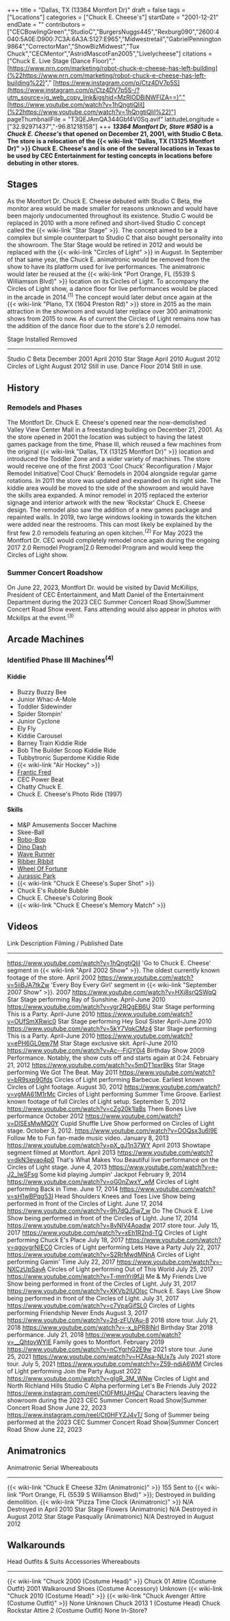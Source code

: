 +++
title = "Dallas, TX (13364 Montfort Dr)"
draft = false
tags = ["Locations"]
categories = ["Chuck E. Cheese's"]
startDate = "2001-12-21"
endDate = ""
contributors = ["CECBowlingGreen","StudioC","BurgersNuggs445","Rexburg090","2600:4040:5A0E:D900:7C3A:6A3A:5127:E965","Midwestretail","GabrielPennington9864","CorrectorMan","ShowBizMidwest","Tux Chuck","CECMentor","AstridMascotFan2005","Livelycheese"]
citations = ["Chuck E. Live Stage (Dance Floor)","[https://www.nrn.com/marketing/robot-chuck-e-cheese-has-left-building](%22https://www.nrn.com/marketing/robot-chuck-e-cheese-has-left-building%22)"," [https://www.instagram.com/p/Ctz4DV7p5S](https://www.instagram.com/p/Ctz4DV7p5S-/?utm_source=ig_web_copy_link&igshid=MzRlODBiNWFlZA==)","[https://www.youtube.com/watch?v=1hQngtiQliI](%22https://www.youtube.com/watch?v=1hQngtiQliI%22)"]
pageThumbnailFile = "T3QEJAmQA344Gbf4V0Sq.avif"
latitudeLongitude = ["32.92971437","-96.81218158"]
+++
***13364 Montfort Dr, Store #580* is a *Chuck E. Cheese's* that opened on December 21, 2001, with Studio C Beta. The store is a relocation of the {{< wiki-link "Dallas, TX (13125 Montfort Dr)" >}} Chuck E. Cheese's and is one of the several locations in Texas to be used by CEC Entertainment for testing concepts in locations before debuting in other stores.**

## Stages

As the Montfort Dr. Chuck E. Cheese debuted with Studio C Beta, the monitor area would be made smaller for reasons unknown and would have been majorly undocumented throughout its existence.
Studio C would be replaced in 2010 with a more refined and short-lived Studio C concept called the {{< wiki-link "Star Stage" >}}. The concept aimed to be a complex but simple counterpart to Studio C that also bought personality into the showroom.
The Star Stage would be retired in 2012 and would be replaced with the {{< wiki-link "Circles of Light" >}} in August. In September of that same year, the Chuck E. animatronic would be removed from the show to have its platform used for live performances. The animatronic would later be reused at the {{< wiki-link "Port Orange, FL (5539 S Williamson Blvd)" >}} location on its Circles of Light.
To accompany the Circles of Light show, a dance floor for live performances would be placed in the arcade in 2014.<sup>(1)</sup> The concept would later debut once again at the {{< wiki-link "Plano, TX (1604 Preston Rd)" >}} store in 2015 as the main attraction in the showroom and would later replace over 300 animatronic shows from 2015 to now. As of current the Circles of Light remains now has the addition of the dance floor due to the store's 2.0 remodel.

  Stage              Installed       Removed
  ------------------ --------------- ---------------
  Studio C Beta      December 2001   April 2010
  Star Stage         April 2010      August 2012
  Circles of Light   August 2012     Still in use.
  Dance Floor        2014            Still in use.

## History

### Remodels and Phases

The Montfort Dr. Chuck E. Cheese's opened near the now-demolished Valley View Center Mall in a freestanding building on December 21, 2001.
As the store opened in 2001 the location was subject to having the latest games package from the time, Phase III, which reused a few machines from the original {{< wiki-link "Dallas, TX (13125 Montfort Dr)" >}} location and introduced the Toddler Zone and a wider variety of machines.
The store would receive one of the first 2003 'Cool Chuck' Reconfiguration / Major Remodel Initiative|'Cool Chuck' Remodels in 2004 alongside regular game rotations.
In 2011 the store was updated and expanded on its right side. The kiddie area would be moved to the side of the showroom and would have the skills area expanded.
A minor remodel in 2015 replaced the exterior signage and interior artwork with the new 'Rockstar' Chuck E. Cheese design. The remodel also saw the addition of a new games package and repainted walls.
In 2019, two large windows looking in towards the kitchen were added near the restrooms. This can most likely be explained by the first few 2.0 remodels featuring an open kitchen.<sup>(2)</sup>
For May 2023 the Montfort Dr. CEC would completely remodel once again during the ongoing 2017 2.0 Remodel Program|2.0 Remodel Program and would keep the Circles of Light show.

### Summer Concert Roadshow

On June 22, 2023, Montfort Dr. would be visited by David McKillips, President of CEC Entertainment, and Matt Daniel of the Entertainment Department during the 2023 CEC Summer Concert Road Show|Summer Concert Road Show event. Fans attending would also appear in photos with Mckillps at the event.<sup>(3)</sup>

## Arcade Machines

### Identified Phase III Machines<sup>(4)</sup>

#### Kiddie

- Buzzy Buzzy Bee
- Junior Whac-A-Mole
- Toddler Sidewinder
- Spider Stompin'
- Junior Cyclone
- Ely Fly
- Kiddie Carousel
- Barney Train Kiddie Ride
- Bob The Builder Scoop Kiddie Ride
- Tubbytronic Superdome Kiddie Ride
- {{< wiki-link "Air Hockey" >}}
- [Frantic Fred](https://www.arcade-museum.com/game_detail.php?game_id=7847)
- CEC Power Beat
- Chatty Chuck E.
- Chuck E. Cheese's Photo Ride (1997)

#### Skills

- M&P Amusements Soccer Machine
- Skee-Ball
- [Robo-Bop](https://www.highwaygames.com/arcade-machines/robo-bop-6093/)
- [Dino Dash](https://www.arcade-museum.com/game_detail.php?game_id=12700)
- [Wave Runner](https://www.arcade-museum.com/game_detail.php?game_id=10414)
- [Ribber Ribbit](https://www.highwaygames.com/arcade-machines/ripper-ribbit-6111/)
- [Wheel Of Fortune](https://www.highwaygames.com/arcade-machines/wheel-fortune-ice-8126/)
- [Jurassic Park](https://www.arcade-museum.com/game_detail.php?game_id=8262)
- {{< wiki-link "Chuck E Cheese's Super Shot" >}}
- Chuck E's Rubble Bubble
- Chuck E. Cheese's Coloring Book
- {{< wiki-link "Chuck E Cheese's Memory Match" >}}

## Videos

  Link                                            Description                                                                                                                      Filming / Published Date
  ----------------------------------------------- -------------------------------------------------------------------------------------------------------------------------------- --------------------------
  https://www.youtube.com/watch?v=1hQngtiQliI     'Go to Chuck E. Cheese' segment in {{< wiki-link "April 2002 Show" >}}. The oldest currently known footage of the store.   April 2002
  https://www.youtube.com/watch?v=5iiBJA7tkZw     'Every Boy Every Girl' segment in {{< wiki-link "September 2007 Show" >}}.                                                 2007
  https://www.youtube.com/watch?v=HXj8srQSWqQ     Star Stage performing Ray of Sunshine.                                                                                           April-June 2010
  https://www.youtube.com/watch?v=ygr2RQgEB6U     Star Stage performing This is a Party.                                                                                           April-June 2010
  https://www.youtube.com/watch?v=OUfSmXRwic0     Star Stage performing Hey Soul Sister                                                                                            April-June 2010
  https://www.youtube.com/watch?v=5kY7VqkCMz4     Star Stage performing This is a Party.                                                                                           April-June 2010
  https://www.youtube.com/watch?v=ePH6GL0ew7M     Star Stage exclusive skit.                                                                                                       April-June 2010
  https://www.youtube.com/watch?v=Ac--FjGY0i4    Birthday Show 2009 Performance. Notably, the show cuts off and starts again at 0:24.                                             February 21, 2012
  https://www.youtube.com/watch?v=5mDT1pxrBks     Star Stage performing We Got The Beat.                                                                                           May 2011
  https://www.youtube.com/watch?v=bR9sxp9Gfds     Circles of Light performing Barbecue. Earliest known Circles of Light footage.                                                   August 30, 2012
  https://www.youtube.com/watch?v=vgMA61M1rMc     Circles of Light performing Summer Time Groove. Earliest known footage of full Circles of Light setup.                           September 5, 2012
  https://www.youtube.com/watch?v=cZg20k1laBs     Them Bones Live performance                                                                                                      October 2012
  https://www.youtube.com/watch?v=DlSEsMwMQ0Y     Cupid Shuffle Live Show performed on Circles of Light stage.                                                                     October 3, 2012.
  https://www.youtube.com/watch?v=OOQsx3u6l9E     Follow Me to Fun fan-made music video.                                                                                           January 8, 2013
  https://www.youtube.com/watch?v=pX_gJ1n37WY     April 2013 Showtape segment filmed at Montfort.                                                                                  April 2013
  https://www.youtube.com/watch?v=dkN3evao4p0     That's What Makes You Beautiful live performance on the Circles of Light stage.                                                 June 4, 2013
  https://www.youtube.com/watch?v=e-J2_IwSFsg     Some kid playing Jumpin' Jackpot                                                                                                February 9, 2014
  https://www.youtube.com/watch?v=oG0nZwxY_wM     Circles of Light performing Back in Time.                                                                                        June 17, 2014
  https://www.youtube.com/watch?v=sH1wBPqg53I     Head Shoulders Knees and Toes Live Show being performed in front of the Circles of Light.                                        June 17, 2014
  https://www.youtube.com/watch?v=9h7dQJ5w7_w     Do The Chuck E. Live Show being performed in front of the Circles of Light.                                                      June 17, 2014
  https://www.youtube.com/watch?v=8vNIV4Aoadw     2017 store tour.                                                                                                                 July 15, 2017
  https://www.youtube.com/watch?v=xEh1R2nd-TQ     Circles of Light performing Chuck E's Place                                                                                     July 18, 2017
  https://www.youtube.com/watch?v=qgovgrNIEC0     Circles of Light performing Lets Have a Party                                                                                    July 22, 2017
  https://www.youtube.com/watch?v=S2RrMwdMNnA     Circles of Light performing Gamin' Time                                                                                         July 22, 2017
  https://www.youtube.com/watch?v=-NXCzUpSayA     Circles of Light performing Out of This World                                                                                    July 25, 2017
  https://www.youtube.com/watch?v=T-mmYri9fJI     Me & My Friends Live Show being performed in front of the Circles of Light.                                                      July 31, 2017
  https://www.youtube.com/watch?v=XKVb2lUOlsc     Chuck E. Says Live Show being performed in front of the Circles of Light.                                                        July 31, 2017
  https://www.youtube.com/watch?v=c7VpaGifSL0     Circles of Lights performing Friendship Never Ends                                                                               August 3, 2017
  https://www.youtube.com/watch?v=2d-zFUVAu-8     2018 store tour.                                                                                                                 July 21, 2018
  https://www.youtube.com/watch?v=-x_bPR8INrI     Birthday Star 2018 performance.                                                                                                  July 21, 2018
  https://www.youtube.com/watch?v=__QhtovWYlE   Family goes to Montfort.                                                                                                         February 2019
  https://www.youtube.com/watch?v=nCYgrhG2E9w     2021 store tour.                                                                                                                 June 25, 2021
  https://www.youtube.com/watch?v=HZAsa-NUx7s     July 2021 store tour.                                                                                                            July 5, 2021
  https://www.youtube.com/watch?v=Z59-ndjA6WM     Circles of Light performing Join the Party                                                                                       August 2022
  https://www.youtube.com/watch?v=gIgR_3M_WNw     Circles of Light and North Richland Hills Studio C Alpha performing Let's Be Friends                                            July 2022
  https://www.instagram.com/reel/Ct0FMtUJHQu/     Characters leaving the showroom during the 2023 CEC Summer Concert Road Show|Summer Concert Road Show                           June 22, 2023
  https://www.instagram.com/reel/Ct0HFYZJ4vT/     Song of Summer being performed at the 2023 CEC Summer Concert Road Show|Summer Concert Road Show                                June 22, 2023

## Animatronics

  Animatronic                                                Serial   Whereabouts
  ---------------------------------------------------------- -------- -------------------------------------------------------------------------------------------------------------
  {{< wiki-link "Chuck E Cheese 32m (Animatronic)" >}}   155      Sent to {{< wiki-link "Port Orange, FL (5539 S Williamson Blvd)" >}}; Destroyed in building demolition.
  {{< wiki-link "Pizza Time Clock (Animatronic)" >}}     N/A      Destroyed in April 2010
  Star Stage Flowers (Animatronic)                           N/A      Destroyed in August 2012
  Star Stage Pasqually (Animatronic)                         N/A      Destroyed in August 2012

## Walkarounds

  Head                                                Outfits & Suits                                                 Accessories                                 Whereabouts
  --------------------------------------------------- --------------------------------------------------------------- ------------------------------------------- -------------
  {{< wiki-link "Chuck 2000 (Costume Head)" >}}   Chuck 01 Attire (Costume Outfit)                                2001 Walkaround Shoes (Costume Accessory)   Unknown
  {{< wiki-link "Chuck 2010 (Costume Head)" >}}   {{< wiki-link "Chuck Avenger Attire (Costume Outfit)" >}}   None                                        Unknown
  Chuck 2013 1 (Costume Head)                         Chuck Rockstar Attire 2 (Costume Outfit)                        None                                        In-Store?
